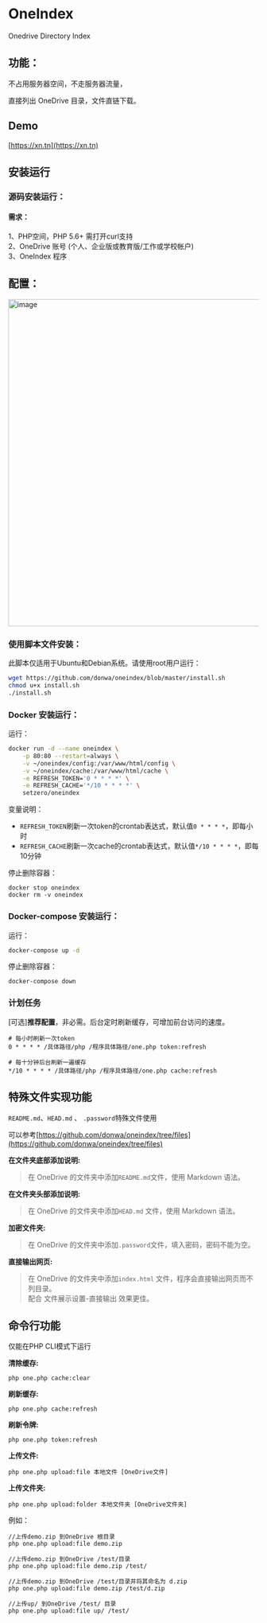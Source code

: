 # OneIndex
Onedrive Directory Index

## 功能：
不占用服务器空间，不走服务器流量，  

直接列出 OneDrive 目录，文件直链下载。  

## Demo
[https://xn.tn](https://xn.tn)  

## 安装运行

### 源码安装运行：

#### 需求：
1、PHP空间，PHP 5.6+ 需打开curl支持  
2、OneDrive 账号 (个人、企业版或教育版/工作或学校帐户)  
3、OneIndex 程序   

## 配置：
<img width="658" alt="image" src="https://raw.githubusercontent.com/donwa/oneindex/files/images/install.gif">  

### 使用脚本文件安装：

此脚本仅适用于Ubuntu和Debian系统。请使用root用户运行：

```sh
wget https://github.com/donwa/oneindex/blob/master/install.sh
chmod u+x install.sh
./install.sh
```

### Docker 安装运行：

运行：

```sh
docker run -d --name oneindex \
    -p 80:80 --restart=always \
    -v ~/oneindex/config:/var/www/html/config \
    -v ~/oneindex/cache:/var/www/html/cache \
    -e REFRESH_TOKEN='0 * * * *' \
    -e REFRESH_CACHE='*/10 * * * *' \
    setzero/oneindex
```

变量说明：

- `REFRESH_TOKEN`刷新一次token的crontab表达式，默认值`0 * * * *`，即每小时
- `REFRESH_CACHE`刷新一次cache的crontab表达式，默认值`*/10 * * * *`，即每10分钟

停止删除容器：

```shell
docker stop oneindex
docker rm -v oneindex
```

### Docker-compose 安装运行：

运行：

```sh
docker-compose up -d
```

停止删除容器：

```shell
docker-compose down
```

### 计划任务  
[可选]**推荐配置**，非必需。后台定时刷新缓存，可增加前台访问的速度。  
```
# 每小时刷新一次token
0 * * * * /具体路径/php /程序具体路径/one.php token:refresh

# 每十分钟后台刷新一遍缓存
*/10 * * * * /具体路径/php /程序具体路径/one.php cache:refresh
```

## 特殊文件实现功能  
` README.md `、`HEAD.md` 、 `.password`特殊文件使用  

可以参考[https://github.com/donwa/oneindex/tree/files](https://github.com/donwa/oneindex/tree/files)  

**在文件夹底部添加说明:**  
>在 OneDrive 的文件夹中添加` README.md `文件，使用 Markdown 语法。  

**在文件夹头部添加说明:**  
>在 OneDrive 的文件夹中添加`HEAD.md` 文件，使用 Markdown 语法。  

**加密文件夹:**  
>在 OneDrive 的文件夹中添加`.password`文件，填入密码，密码不能为空。  

**直接输出网页:**  
>在 OneDrive 的文件夹中添加`index.html` 文件，程序会直接输出网页而不列目录。  
>配合 文件展示设置-直接输出 效果更佳。  

## 命令行功能  
仅能在PHP CLI模式下运行  

**清除缓存:**  
```
php one.php cache:clear
```
**刷新缓存:**  
```
php one.php cache:refresh
```
**刷新令牌:**  
```
php one.php token:refresh
```
**上传文件:**  
```
php one.php upload:file 本地文件 [OneDrive文件]
```


**上传文件夹:**  
```
php one.php upload:folder 本地文件夹 [OneDrive文件夹]
```

例如：  
```
//上传demo.zip 到OneDrive 根目录  
php one.php upload:file demo.zip  

//上传demo.zip 到OneDrive /test/目录  
php one.php upload:file demo.zip /test/  

//上传demo.zip 到OneDrive /test/目录并将其命名为 d.zip  
php one.php upload:file demo.zip /test/d.zip  

//上传up/ 到OneDrive /test/ 目录  
php one.php upload:file up/ /test/
```
